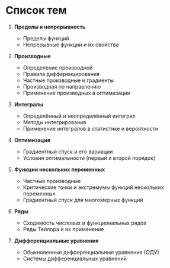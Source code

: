 # Список тем

1. **Пределы и непрерывность**
   - Пределы функций
   - Непрерывные функции и их свойства

2. **Производные**
   - Определение производной
   - Правила дифференцирования
   - Частные производные и градиенты
   - Производная по направлению
   - Применение производных в оптимизации

3. **Интегралы**
   - Определённый и неопределённый интеграл
   - Методы интегрирования
   - Применение интегралов в статистике и вероятности

4. **Оптимизация**
   - Градиентный спуск и его вариации
   - Условия оптимальности (первый и второй порядок)

5. **Функции нескольких переменных**
   - Частные производные
   - Критические точки и экстремумы функций нескольких переменных
   - Градиентный спуск для многомерных функций

6. **Ряды**
   - Сходимость числовых и функциональных рядов
   - Ряды Тейлора и их применение

7. **Дифференциальные уравнения**
   - Обыкновенные дифференциальные уравнения (ОДУ)
   - Системы дифференциальных уравнений
